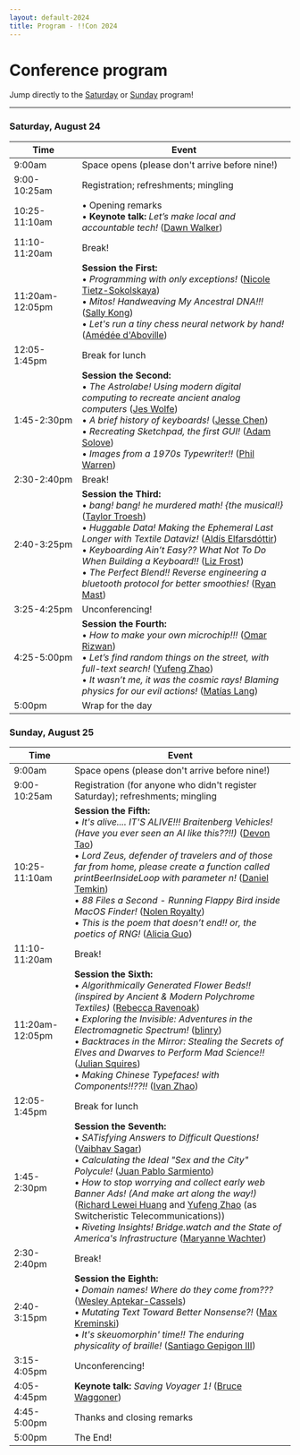 ```yaml
---
layout: default-2024
title: Program - !!Con 2024
---
```


# Conference program

Jump directly to the [Saturday](#saturday) or [Sunday](#sunday) program!

---

<a name="saturday"></a>

### Saturday, August 24

<div class="scheduletable">

| Time            | Event
|-----------------|-------------------------------------------------------------------------
| 9:00am          | Space opens (please don't arrive before nine!)
| 9:00-10:25am    | Registration; refreshments; mingling
| 10:25-11:10am   | &bull; Opening remarks <br /> &bull; **Keynote talk:** *Let’s make local and accountable tech!* ([Dawn Walker](speakers.html#dawn-walker))
| 11:10-11:20am   | Break!
| 11:20am-12:05pm | **Session the First:** <br /> &bull; *Programming with only exceptions!* ([Nicole Tietz-Sokolskaya](speakers.html#nicole-tietz-sokolskaya))<br />&bull; *Mitos! Handweaving My Ancestral DNA!!!* ([Sally Kong](speakers.html#sally-kong))<br />&bull; *Let's run a tiny chess neural network by hand!* ([Amédée d'Aboville](speakers.html#amedee-d-aboville))<br />
| 12:05-1:45pm    | Break for lunch
| 1:45-2:30pm     | **Session the Second:** <br /> &bull; *The Astrolabe! Using modern digital computing to recreate ancient analog computers* ([Jes Wolfe](speakers.html#jes-wolfe))<br />&bull; *A brief history of keyboards!* ([Jesse Chen](speakers.html#jesse-chen))<br />&bull; *Recreating Sketchpad, the first GUI!* ([Adam Solove](speakers.html#adam-solove))<br />&bull; *Images from a 1970s Typewriter!!* ([Phil Warren](speakers.html#phil-warren))<br />
| 2:30-2:40pm     | Break!
| 2:40-3:25pm     | **Session the Third:** <br /> &bull; *bang! bang! he murdered math! {the musical!}* ([Taylor Troesh](speakers.html#taylor-troesh))<br />&bull; *Huggable Data! Making the Ephemeral Last Longer with Textile Dataviz!* ([Aldís Elfarsdóttir](speakers.html#aldis-elfarsdottir))<br />&bull; *Keyboarding Ain&rsquo;t Easy?? What Not To Do When Building a Keyboard!!* ([Liz Frost](speakers.html#liz-frost))<br />&bull; *The Perfect Blend!! Reverse engineering a bluetooth protocol for better smoothies!* ([Ryan Mast](speakers.html#ryan-mast))<br />
| 3:25-4:25pm     | Unconferencing!
| 4:25-5:00pm     | **Session the Fourth:** <br /> &bull; *How to make your own microchip!!!* ([Omar Rizwan](speakers.html#omar-rizwan))<br />&bull; *Let&rsquo;s find random things on the street, with full-text search!* ([Yufeng Zhao](speakers.html#yufeng-zhao))<br />&bull; *It wasn&rsquo;t me, it was the cosmic rays! Blaming physics for our evil actions!* ([Matías Lang](speakers.html#matias-lang))<br />
| 5:00pm          | Wrap for the day

</div>

<a name="sunday"></a>

### Sunday, August 25

<div class="scheduletable">


| Time            | Event
|-----------------|-------------------------------------------------------------------------
| 9:00am          | Space opens (please don't arrive before nine!)
| 9:00-10:25am    | Registration (for anyone who didn't register Saturday); refreshments; mingling
| 10:25-11:10am   | **Session the Fifth:** <br /> &bull; *It's alive.... IT'S ALIVE!!! Braitenberg Vehicles!  (Have you ever seen an AI like this??!!)* ([Devon Tao](speakers.html#devon-tao))<br />&bull; *Lord Zeus, defender of travelers and of those far from home, please create a function called printBeerInsideLoop with parameter n!* ([Daniel Temkin](speakers.html#daniel-temkin))<br />&bull; *88 Files a Second - Running Flappy Bird inside MacOS Finder!* ([Nolen Royalty](speakers.html#nolen-royalty))<br />&bull; *This is the poem that doesn&rsquo;t end!! or, the poetics of RNG!* ([Alicia Guo](speakers.html#alicia-guo))<br />
| 11:10-11:20am   | Break!
| 11:20am-12:05pm | **Session the Sixth:** <br /> &bull; *Algorithmically Generated Flower Beds!! (inspired by Ancient & Modern Polychrome Textiles)* ([Rebecca Ravenoak](speakers.html#rebecca-ravenoak))<br />&bull; *Exploring the Invisible: Adventures in the Electromagnetic Spectrum!* ([blinry](speakers.html#blinry))<br />&bull; *Backtraces in the Mirror: Stealing the Secrets of Elves and Dwarves to Perform Mad Science!!* ([Julian Squires](speakers.html#julian-squires))<br />&bull; *Making Chinese Typefaces! with Components!!??!!* ([Ivan Zhao](speakers.html#ivan-zhao))<br />
| 12:05-1:45pm  | Break for lunch
| 1:45-2:30pm     | **Session the Seventh:** <br /> &bull; *SATisfying Answers to Difficult Questions!* ([Vaibhav Sagar](speakers.html#vaibhav-sagar))<br />&bull; *Calculating the Ideal "Sex and the City" Polycule!* ([Juan Pablo Sarmiento](speakers.html#juan-pablo-sarmiento))<br />&bull; *How to stop worrying and collect early web Banner Ads! (And make art along the way!)* ([Richard Lewei Huang](speakers.html#richard-lewei-huang) and [Yufeng Zhao](speakers.html#yufeng-zhao) (as Switcheristic Telecommunications))<br />&bull; *Riveting Insights! Bridge.watch and the State of America's Infrastructure* ([Maryanne Wachter](speakers.html#maryanne-wachter))<br />
| 2:30-2:40pm     | Break!
| 2:40-3:15pm     | **Session the Eighth:** <br /> &bull; *Domain names! Where do they come from???* ([Wesley Aptekar-Cassels](speakers.html#wesley-aptekar-cassels))<br />&bull; *Mutating Text Toward Better Nonsense?!* ([Max Kreminski](speakers.html#max-kreminski))<br />&bull; *It's skeuomorphin' time!! The enduring physicality of braille!* ([Santiago Gepigon III](speakers.html#santiago-gepigon-iii))<br />
| 3:15-4:05pm     | Unconferencing!
| 4:05-4:45pm     | **Keynote talk:** *Saving Voyager 1!* ([Bruce Waggoner](speakers.html#bruce-waggoner))
| 4:45-5:00pm     | Thanks and closing remarks
| 5:00pm          | The End!

</div>
